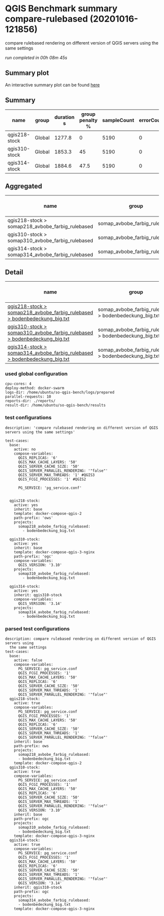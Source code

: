 # QGIS Benchmark summary compare-rulebased (20201016-121856)


compare rulebased rendering on different version of QGIS servers using the same settings

_run completed in 00h 08m 45s_
## Summary plot
An interactive summary plot can be found [here](report_compare-rulebased_20201016-121856_plot.html)

## Summary
| name          | group   |   duration s |   group penalty % |   sampleCount |   errorCount |   memMaxMB |   memAvgMB |   memMinMB |   cpuMax% |   cpuAvg% |   cpuMin% |   errorPct |
|---------------|---------|--------------|-------------------|---------------|--------------|------------|------------|------------|-----------|-----------|-----------|------------|
| qgis218-stock | Global  |       1277.8 |               0   |          5190 |            0 |     7112.4 |     5526.1 |     2465.7 |      99.9 |      98.4 |      13.9 |          0 |
| qgis310-stock | Global  |       1853.3 |              45   |          5190 |            0 |     6734.7 |     5262.5 |     2527.8 |      98.9 |      74.1 |      15.8 |          0 |
| qgis314-stock | Global  |       1884.6 |              47.5 |          5190 |            0 |     6757.3 |     5280   |     2704.3 |      94.6 |      74.2 |      15.6 |          0 |

## Aggregated
| name                                             | group                         |   duration s |   group penalty % |   sampleCount |   errorCount |   memMaxMB |   memAvgMB |   memMinMB |   cpuMax% |   cpuAvg% |   cpuMin% |   errorPct |
|--------------------------------------------------|-------------------------------|--------------|-------------------|---------------|--------------|------------|------------|------------|-----------|-----------|-----------|------------|
| qgis218-stock > somap218_avbobe_farbig_rulebased | somap_avbobe_farbig_rulebased |       1277.8 |               0   |          5190 |            0 |     7112.4 |     5526.1 |     2465.7 |      99.9 |      98.4 |      13.9 |          0 |
| qgis310-stock > somap310_avbobe_farbig_rulebased | somap_avbobe_farbig_rulebased |       1853.3 |              45   |          5190 |            0 |     6734.7 |     5262.5 |     2527.8 |      98.9 |      74.1 |      15.8 |          0 |
| qgis314-stock > somap314_avbobe_farbig_rulebased | somap_avbobe_farbig_rulebased |       1884.6 |              47.5 |          5190 |            0 |     6757.3 |     5280   |     2704.3 |      94.6 |      74.2 |      15.6 |          0 |

## Detail
| name                                                                                                                                                                                                                         | group                                                  |   duration s |   group penalty % |   sampleCount |   errorCount |   errorPct |   meanResTime |   medianResTime |   minResTime |   maxResTime |   pct1ResTime |   pct2ResTime |   pct3ResTime |   throughput |   receivedKBytesPerSec |   sentKBytesPerSec |   memMaxMB |   memAvgMB |   memMinMB |   cpuMax% |   cpuAvg% |   cpuMin% |
|------------------------------------------------------------------------------------------------------------------------------------------------------------------------------------------------------------------------------|--------------------------------------------------------|--------------|-------------------|---------------|--------------|------------|---------------|-----------------|--------------|--------------|---------------|---------------|---------------|--------------|------------------------|--------------------|------------|------------|------------|-----------|-----------|-----------|
| [qgis218-stock > somap218_avbobe_farbig_rulebased > bodenbedeckung_big.txt](../results/details/compare-rulebased/20201016-121856/qgis218-stock/somap218_avbobe_farbig_rulebased/bodenbedeckung_big.txt/dashboard/index.html) | somap_avbobe_farbig_rulebased > bodenbedeckung_big.txt |       1277.8 |               0   |          5190 |            0 |          0 |       246.198 |           152   |           27 |         2562 |           579 |        696    |        963    |      40.1945 |                7680.56 |            18.0464 |     7112.4 |     5526.1 |     2465.7 |      99.9 |      98.4 |      13.9 |
| [qgis310-stock > somap310_avbobe_farbig_rulebased > bodenbedeckung_big.txt](../results/details/compare-rulebased/20201016-121856/qgis310-stock/somap310_avbobe_farbig_rulebased/bodenbedeckung_big.txt/dashboard/index.html) | somap_avbobe_farbig_rulebased > bodenbedeckung_big.txt |       1853.3 |              45   |          5190 |            0 |          0 |       357.098 |           268   |           29 |         2129 |           757 |        918.45 |       1245.09 |      27.7611 |                5300.41 |            12.4641 |     6734.7 |     5262.5 |     2527.8 |      98.9 |      74.1 |      15.8 |
| [qgis314-stock > somap314_avbobe_farbig_rulebased > bodenbedeckung_big.txt](../results/details/compare-rulebased/20201016-121856/qgis314-stock/somap314_avbobe_farbig_rulebased/bodenbedeckung_big.txt/dashboard/index.html) | somap_avbobe_farbig_rulebased > bodenbedeckung_big.txt |       1884.6 |              47.5 |          5190 |            0 |          0 |       363.127 |           275.5 |           31 |         2196 |           762 |        927.9  |       1297.09 |      27.2988 |                5211.99 |            12.2566 |     6757.3 |     5280   |     2704.3 |      94.6 |      74.2 |      15.6 |

### used global configuration

```
cpu-cores: 4
deploy-method: docker-swarm
logs-dir: /home/ubuntu/so-qgis-bench/logs/prepared
parallel-requests: 10
reports-dir: ./reports/
result-dir: /home/ubuntu/so-qgis-bench/results

```
### test configurations

```
description: 'compare rulebased rendering on different version of QGIS servers using the same settings'

test-cases:
  base:
    active: no
    compose-variables:
      QGIS_REPLICAS: '6'
      QGIS_MAX_CACHE_LAYERS: '50'
      QGIS_SERVER_CACHE_SIZE: '50'
      QGIS_SERVER_PARALLEL_RENDERING: '"false"'
      QGIS_SERVER_MAX_THREADS: '1' #QGIS3
      QGIS_FCGI_PROCESSES: '1' #QGIS2

      PG_SERVICE: 'pg_service.conf'


  qgis218-stock:
    active: yes
    inherit: base
    template: docker-compose-qgis-2
    path-prefix: 'ows'
    projects:
      somap218_avbobe_farbig_rulebased:
        - bodenbedeckung_big.txt

  qgis310-stock:
    active: yes
    inherit: base
    template: docker-compose-qgis-3-nginx
    path-prefix: 'ogc'
    compose-variables:
      QGIS_VERSION: '3.10'
    projects:
      somap310_avbobe_farbig_rulebased:
        - bodenbedeckung_big.txt

  qgis314-stock:
    active: yes
    inherit: qgis310-stock
    compose-variables:
      QGIS_VERSION: '3.14'
    projects:
      somap314_avbobe_farbig_rulebased:
        - bodenbedeckung_big.txt

```
### parsed test configurations

```
description: compare rulebased rendering on different version of QGIS servers using
  the same settings
test-cases:
  base:
    active: false
    compose-variables:
      PG_SERVICE: pg_service.conf
      QGIS_FCGI_PROCESSES: '1'
      QGIS_MAX_CACHE_LAYERS: '50'
      QGIS_REPLICAS: '6'
      QGIS_SERVER_CACHE_SIZE: '50'
      QGIS_SERVER_MAX_THREADS: '1'
      QGIS_SERVER_PARALLEL_RENDERING: '"false"'
  qgis218-stock:
    active: true
    compose-variables:
      PG_SERVICE: pg_service.conf
      QGIS_FCGI_PROCESSES: '1'
      QGIS_MAX_CACHE_LAYERS: '50'
      QGIS_REPLICAS: '6'
      QGIS_SERVER_CACHE_SIZE: '50'
      QGIS_SERVER_MAX_THREADS: '1'
      QGIS_SERVER_PARALLEL_RENDERING: '"false"'
    inherit: base
    path-prefix: ows
    projects:
      somap218_avbobe_farbig_rulebased:
      - bodenbedeckung_big.txt
    template: docker-compose-qgis-2
  qgis310-stock:
    active: true
    compose-variables:
      PG_SERVICE: pg_service.conf
      QGIS_FCGI_PROCESSES: '1'
      QGIS_MAX_CACHE_LAYERS: '50'
      QGIS_REPLICAS: '6'
      QGIS_SERVER_CACHE_SIZE: '50'
      QGIS_SERVER_MAX_THREADS: '1'
      QGIS_SERVER_PARALLEL_RENDERING: '"false"'
      QGIS_VERSION: '3.10'
    inherit: base
    path-prefix: ogc
    projects:
      somap310_avbobe_farbig_rulebased:
      - bodenbedeckung_big.txt
    template: docker-compose-qgis-3-nginx
  qgis314-stock:
    active: true
    compose-variables:
      PG_SERVICE: pg_service.conf
      QGIS_FCGI_PROCESSES: '1'
      QGIS_MAX_CACHE_LAYERS: '50'
      QGIS_REPLICAS: '6'
      QGIS_SERVER_CACHE_SIZE: '50'
      QGIS_SERVER_MAX_THREADS: '1'
      QGIS_SERVER_PARALLEL_RENDERING: '"false"'
      QGIS_VERSION: '3.14'
    inherit: qgis310-stock
    path-prefix: ogc
    projects:
      somap314_avbobe_farbig_rulebased:
      - bodenbedeckung_big.txt
    template: docker-compose-qgis-3-nginx

```
